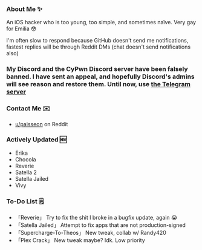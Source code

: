 ### About Me ✨
An iOS hacker who is too young, too simple, and sometimes naïve. Very gay for Emilia 😳

I'm often slow to respond because GitHub doesn't send me notifications, fastest replies will be through Reddit DMs (chat doesn't send notifications also)

### My Discord and the CyPwn Discord server have been falsely banned. I have sent an appeal, and hopefully Discord's admins will see reason and restore them. Until now, use [the Telegram server](https://t.me/cypwngroup)

### Contact Me ✉️
- [u/paisseon](https://reddit.com/u/paisseon) on Reddit

### Actively Updated 🆕
- Erika
- Chocola
- Reverie
- Satella 2
- Satella Jailed
- Vivy

### To-Do List 🗒
- 「Reverie」               Try to fix the shit I broke in a bugfix update, again 😭
- 「Satella Jailed」				Attempt to fix apps that are not production-signed
- 「Supercharge-To-Theos」	New tweak, collab w/ Randy420
- 「Plex Crack」						New tweak maybe? Idk. Low priority
